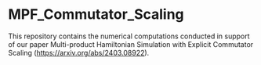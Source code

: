 # MPF_Commutator_Scaling

This repository contains the numerical computations conducted in support of our paper Multi-product Hamiltonian Simulation with Explicit Commutator Scaling (https://arxiv.org/abs/2403.08922).
